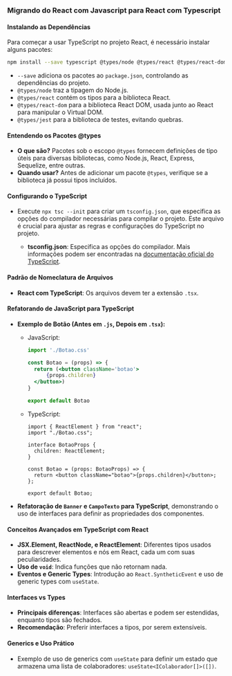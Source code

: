 ### **Migrando do React com Javascript para React com Typescript**

#### **Instalando as Dependências**

Para começar a usar TypeScript no projeto React, é necessário instalar alguns pacotes:

```bash
npm install --save typescript @types/node @types/react @types/react-dom @types/jest
```

- `--save` adiciona os pacotes ao `package.json`, controlando as dependências do projeto.
- `@types/node` traz a tipagem do Node.js.
- `@types/react` contém os tipos para a biblioteca React.
- `@types/react-dom` para a biblioteca React DOM, usada junto ao React para manipular o Virtual DOM.
- `@types/jest` para a biblioteca de testes, evitando quebras.

#### **Entendendo os Pacotes @types**

- **O que são?** Pacotes sob o escopo `@types` fornecem definições de tipo úteis para diversas bibliotecas, como Node.js, React, Express, Sequelize, entre outras.
- **Quando usar?** Antes de adicionar um pacote `@types`, verifique se a biblioteca já possui tipos incluídos.

#### **Configurando o TypeScript**

- Execute `npx tsc --init` para criar um `tsconfig.json`, que especifica as opções do compilador necessárias para compilar o projeto. Este arquivo é crucial para ajustar as regras e configurações do TypeScript no projeto.

  - **tsconfig.json**: Especifica as opções do compilador. Mais informações podem ser encontradas na [documentação oficial do TypeScript](https://www.typescriptlang.org/docs/handbook/tsconfig-json.html).

#### **Padrão de Nomeclatura de Arquivos**

- **React com TypeScript**: Os arquivos devem ter a extensão `.tsx`.

#### **Refatorando de JavaScript para TypeScript**

- **Exemplo de Botão (Antes em `.js`, Depois em `.tsx`):**

  - JavaScript:
    ```jsx
    import './Botao.css'

    const Botao = (props) => {
      return (<button className='botao'>
          {props.children}
      </button>)
    }

    export default Botao
    ```

  - TypeScript:
    ```tsx
    import { ReactElement } from "react";
    import "./Botao.css";

    interface BotaoProps {
      children: ReactElement;
    }

    const Botao = (props: BotaoProps) => {
      return <button className="botao">{props.children}</button>;
    };

    export default Botao;
    ```

- **Refatoração de `Banner` e `CampoTexto` para TypeScript**, demonstrando o uso de interfaces para definir as propriedades dos componentes.

#### **Conceitos Avançados em TypeScript com React**

- **JSX.Element, ReactNode, e ReactElement**: Diferentes tipos usados para descrever elementos e nós em React, cada um com suas peculiaridades.
- **Uso de `void`**: Indica funções que não retornam nada.
- **Eventos e Generic Types**: Introdução ao `React.SyntheticEvent` e uso de generic types com `useState`.

#### **Interfaces vs Types**

- **Principais diferenças**: Interfaces são abertas e podem ser estendidas, enquanto tipos são fechados.
- **Recomendação**: Preferir interfaces a tipos, por serem extensíveis.

#### **Generics e Uso Prático**

- Exemplo de uso de generics com `useState` para definir um estado que armazena uma lista de colaboradores: `useState<IColaborador[]>([])`.